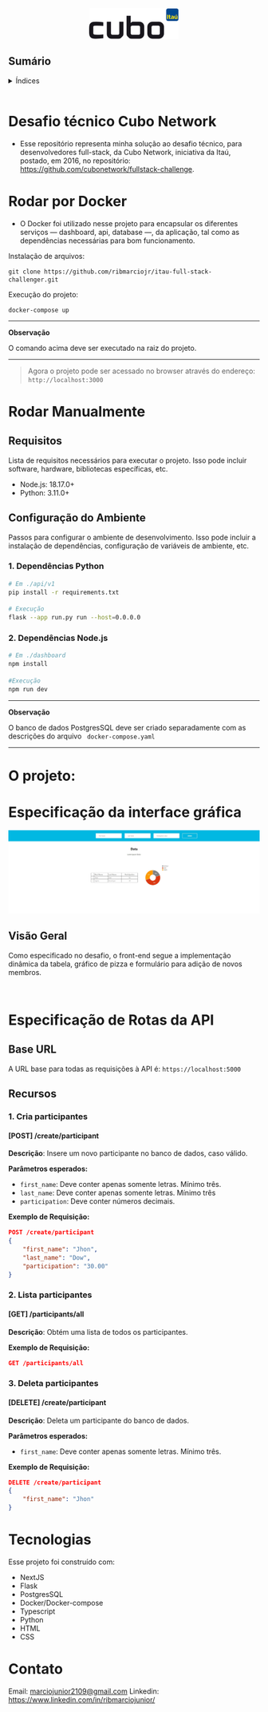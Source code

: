 <p align="center">
<img src="./readme_files/68747470733a2f2f6375626f2e6e6574776f726b2f6173736574732f696d616765732f6375626f2e737667.svg">
</p>

## Sumário
<details>
  <summary>Índices</summary>
  
  - [Desafio técnico Cubo Network](#desafio-técnico-cubo-network)
  - [Rodar por Docker](#rodar-por-docker)
  - [Rodar Manualmente](#rodar-manualmente)
  - [O projeto:](#o-projeto)
    - [Especificação da interface gráfica](#especificação-da-interface-gráfica)
    - [Especificação de Rotas da API](#especificação-de-rotas-da-api)
    - [Tecnologias](#tecnologias)
    - [Contato](#contato)
</details>

<br />

# Desafio técnico Cubo Network

- Esse repositório representa minha solução ao desafio técnico, para desenvolvedores full-stack, da Cubo Network, iniciativa da Itaú, postado, em 2016, no repositório: https://github.com/cubonetwork/fullstack-challenge.

# Rodar por Docker

- O Docker foi utilizado nesse projeto para encapsular os diferentes serviços — dashboard, api, database —, da aplicação, tal como as dependências necessárias para bom funcionamento.

Instalação de arquivos:
```
git clone https://github.com/ribmarciojr/itau-full-stack-challenger.git
```
Execução do projeto:
```
docker-compose up
```
---
**Observação**

O comando acima deve ser executado na raiz do projeto.

---

> Agora o projeto pode ser acessado no browser através do endereço: ```http://localhost:3000```


# Rodar Manualmente

## Requisitos
Lista de requisitos necessários para executar o projeto. Isso pode incluir software, hardware, bibliotecas específicas, etc.

- Node.js: 18.17.0+
- Python: 3.11.0+

## Configuração do Ambiente
Passos para configurar o ambiente de desenvolvimento. Isso pode incluir a instalação de dependências, configuração de variáveis de ambiente, etc.

### 1. Dependências Python
```bash
# Em ./api/v1 
pip install -r requirements.txt

# Execução
flask --app run.py run --host=0.0.0.0
```

### 2. Dependências Node.js
```bash
# Em ./dashboard 
npm install

#Execução
npm run dev
```

---
**Observação**

O banco de dados PostgresSQL deve ser criado separadamente com as descrições do arquivo ``` docker-compose.yaml```

---

# O projeto: 

# Especificação da interface gráfica 
<img src="./readme_files/itau_front_end.jpg">

## Visão Geral
Como especificado no desafio, o front-end segue a implementação dinâmica da tabela, gráfico de pizza e formulário para adição de novos membros.

<br />

# Especificação de Rotas da API


## Base URL
A URL base para todas as requisições à API é: `https://localhost:5000`

## Recursos

### 1. Cria participantes

#### [POST] /create/participant
**Descrição**: Insere um novo participante no banco de dados, caso válido.

**Parâmetros esperados:**
- `first_name`: Deve conter apenas somente letras. Mínimo três.
- `last_name`: Deve conter apenas somente letras. Mínimo três
- `participation`: Deve conter números decimais.

**Exemplo de Requisição:**
```json
POST /create/participant
{
    "first_name": "Jhon",
    "last_name": "Dow",
    "participation": "30.00" 
}
```
### 2. Lista participantes

#### [GET] /participants/all
**Descrição**: Obtém uma lista de todos os participantes.


**Exemplo de Requisição:**
```json
GET /participants/all
```

### 3. Deleta participantes

#### [DELETE] /create/participant
**Descrição**: Deleta um participante do banco de dados.

**Parâmetros esperados:**
- `first_name`: Deve conter apenas somente letras. Mínimo três.


**Exemplo de Requisição:**
```json
DELETE /create/participant
{
    "first_name": "Jhon"
}
```

# Tecnologias 

Esse projeto foi construído com:

- NextJS
- Flask
- PostgresSQL
- Docker/Docker-compose
- Typescript 
- Python
- HTML
- CSS

# Contato

Email: marciojunior2109@gmail.com
Linkedin: https://www.linkedin.com/in/ribmarciojunior/